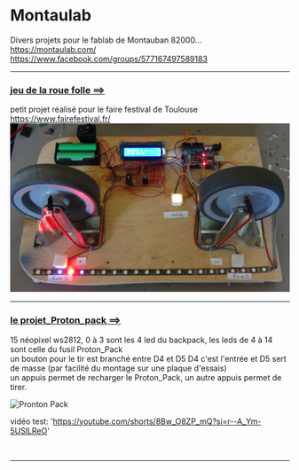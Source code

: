 # Montaulab
Divers projets pour le fablab de Montauban 82000... https://montaulab.com/ <br>
https://www.facebook.com/groups/577167497589183<br>

<hr>

### <a href="https://github.com/fifi82/Montaulab/tree/main/le_jeu_de_la_Roue_folle"> jeu de la roue folle ==> </a>
petit projet réalisé pour le faire festival de Toulouse https://www.fairefestival.fr/<br>
<img alt="Roue folle" src="https://github.com/fifi82/Montaulab/blob/main/le_jeu_de_la_Roue_folle/photo1.JPG" /><br>

<hr>

### <a href="https://github.com/fifi82/Montaulab/tree/main/projet_Proton_pack"> le projet_Proton_pack ==> </a>
15 néopixel ws2812, 0 à 3 sont les 4 led du backpack, les leds de 4 à 14 sont celle du fusil Proton_Pack<br>
un bouton pour le tir est branché entre D4 et D5 D4 c'est l'entrée et D5 sert de masse (par facilité du montage sur une plaque d'essais)<br>
un appuis permet de recharger le Proton_Pack, un autre appuis permet de tirer.

<img alt="Pronton Pack" src="https://live.staticflickr.com/193/491862718_144b6c2fd0_z.jpg" /><br>

vidéo test: 'https://youtube.com/shorts/8Bw_O8ZP_mQ?si=r--A_Ym-5USlLReO'

<br>

<hr>

